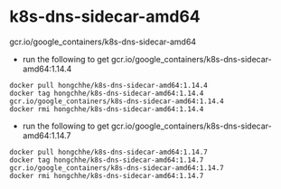 # k8s-dns-sidecar-amd64
gcr.io/google_containers/k8s-dns-sidecar-amd64

* run the following to get gcr.io/google_containers/k8s-dns-sidecar-amd64:1.14.4
```
docker pull hongchhe/k8s-dns-sidecar-amd64:1.14.4
docker tag hongchhe/k8s-dns-sidecar-amd64:1.14.4 gcr.io/google_containers/k8s-dns-sidecar-amd64:1.14.4
docker rmi hongchhe/k8s-dns-sidecar-amd64:1.14.4
```
* run the following to get gcr.io/google_containers/k8s-dns-sidecar-amd64:1.14.7
```
docker pull hongchhe/k8s-dns-sidecar-amd64:1.14.7
docker tag hongchhe/k8s-dns-sidecar-amd64:1.14.7 gcr.io/google_containers/k8s-dns-sidecar-amd64:1.14.7
docker rmi hongchhe/k8s-dns-sidecar-amd64:1.14.7
```
